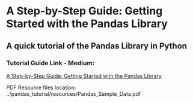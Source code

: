 # A Step-by-Step Guide: Getting Started with the Pandas Library
## A quick tutorial of the Pandas Library in Python

### Tutorial Guide Link - Medium: 
[A Step-by-Step Guide: Getting Started with the Pandas Library](https://medium.com/@RexCharles11/a-step-by-step-guide-getting-started-with-the-pandas-library-64d4d4c6d021)

PDF Resource files location: 
../pandas_tutorial/resources/Pandas_Sample_Data.pdf
